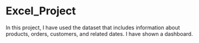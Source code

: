 # Excel_Project
In this project, I have used the dataset that includes information about products, orders, customers, and related dates. I have shown a dashboard. 
